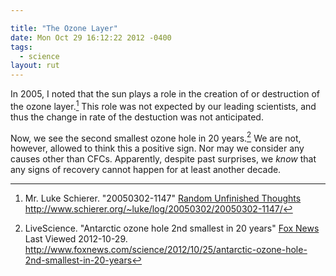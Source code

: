 ```yaml
---

title: "The Ozone Layer"
date: Mon Oct 29 16:12:22 2012 -0400
tags:
  - science
layout: rut
---
```



In 2005, I noted that the sun plays a role in the creation of or destruction of the ozone layer.[^20121029-1]  This role was not expected by our leading scientists, and thus the change in rate of the destuction was not anticipated.

Now, we see the second smallest ozone hole in 20 years.[^20121029-2]  We are not, however, allowed to think this a positive sign.  Nor may we consider any causes other than CFCs.  Apparently, despite past surprises, we *know* that any signs of recovery cannot happen for at least another decade.

[^20121029-1]: Mr. Luke Schierer.  "20050302-1147" [Random Unfinished Thoughts](http://www.schierer.org/~luke/log) <http://www.schierer.org/~luke/log/20050302/20050302-1147/>

[^20121029-2]: LiveScience. "Antarctic ozone hole 2nd smallest in 20 years" [Fox News](http://www.foxnews.com)  Last Viewed 2012-10-29.  <http://www.foxnews.com/science/2012/10/25/antarctic-ozone-hole-2nd-smallest-in-20-years>

